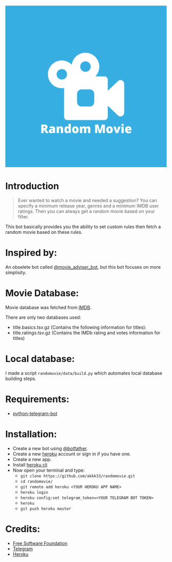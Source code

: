 ![Randomovie](randomovie/icon/logo.png "Randomovie")
# Introduction
>Ever wanted to watch a movie and needed a suggestion?
You can specify a minimum release year, genres and a minimum IMDB user ratings.
Then you can always get a random movie based on your filter.

This bot basically provides you the ability to set custom rules then fetch a random movie based on these rules.

# Inspired by:
An obselete bot called [@movie_adviser_bot](https://t.me/movie_adviser_bot), but this bot focuses on more simplisity.

# Movie Database:
Movie database was fetched from [IMDB](https://www.imdb.com/interfaces/).

There are only two databases used:
- title.basics.tsv.gz
    (Contains the following information for titles):
- title.ratings.tsv.gz (Contains the IMDb rating and votes information for titles)

# Local database:
I made a script `randomovie/data/build.py` which automates local database building steps.

# Requirements:
- [python-telegram-bot](https://github.com/python-telegram-bot/python-telegram-bot)

# Installation:
- Create a new bot using [@botfather](https://t.me/botfather).
- Create a new [heroku](https://www.heroku.com/) account or sign in if you have one.
- Create a new app.
- Install [heroku cli](https://devcenter.heroku.com/articles/heroku-cli)
- Now open your terminal and type:
    - `git clone https://github.com/akkk33/randomovie.git`
    - `cd randomovie/`
    - `git remote add heroku <YOUR HEROKU APP NAME>`
    - `heroku login`
    - `heroku config:set telegram_token=<YOUR TELEGRAM BOT TOKEN>`
    - `heroku`
    - `git push heroku master`
# Credits:
- [Free Software Foundation](https://www.fsf.org/)
- [Telegram](https://telegram.org/)
- [Heroku](https://www.heroku.com)